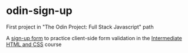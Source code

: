 # odin-sign-up
First project in "The Odin Project: Full Stack Javascript" path

A [sign-up form](https://www.theodinproject.com/lessons/node-path-intermediate-html-and-css-sign-up-form) to practice client-side form validation in the [Intermediate HTML and CSS](https://www.theodinproject.com/paths/full-stack-javascript/courses/intermediate-html-and-css) course